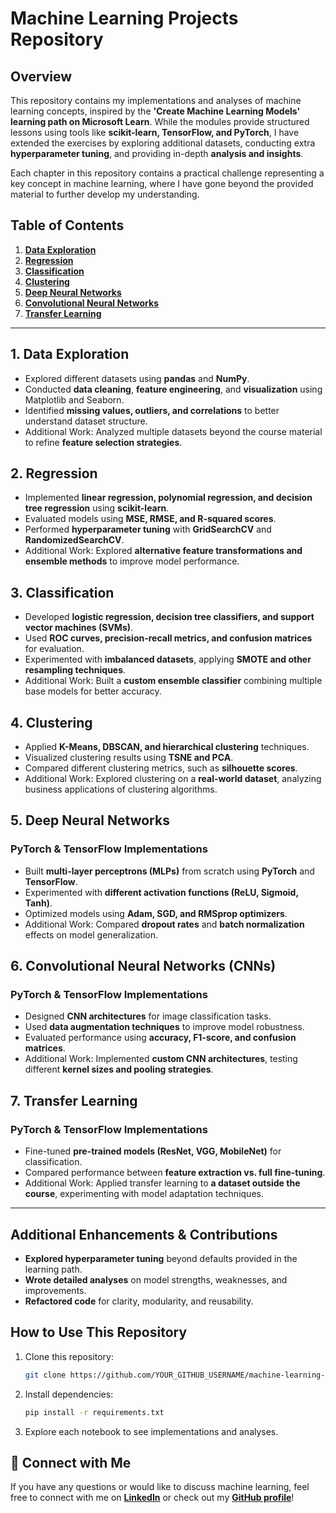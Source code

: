 # Machine Learning Projects Repository

## Overview

This repository contains my implementations and analyses of machine learning concepts, inspired by the **'Create Machine Learning Models' learning path on Microsoft Learn**. While the modules provide structured lessons using tools like **scikit-learn, TensorFlow, and PyTorch**, I have extended the exercises by exploring additional datasets, conducting extra **hyperparameter tuning**, and providing in-depth **analysis and insights**.

Each chapter in this repository contains a practical challenge representing a key concept in machine learning, where I have gone beyond the provided material to further develop my understanding.

## Table of Contents

1. **[Data Exploration](#data-exploration)**
2. **[Regression](#regression)**
3. **[Classification](#classification)**
4. **[Clustering](#clustering)**
5. **[Deep Neural Networks](#deep-neural-networks)**
6. **[Convolutional Neural Networks](#convolutional-neural-networks)**
7. **[Transfer Learning](#transfer-learning)**

---

## 1. Data Exploration

- Explored different datasets using **pandas** and **NumPy**.
- Conducted **data cleaning**, **feature engineering**, and **visualization** using Matplotlib and Seaborn.
- Identified **missing values, outliers, and correlations** to better understand dataset structure.
- Additional Work: Analyzed multiple datasets beyond the course material to refine **feature selection strategies**.

## 2. Regression

- Implemented **linear regression, polynomial regression, and decision tree regression** using **scikit-learn**.
- Evaluated models using **MSE, RMSE, and R-squared scores**.
- Performed **hyperparameter tuning** with **GridSearchCV** and **RandomizedSearchCV**.
- Additional Work: Explored **alternative feature transformations and ensemble methods** to improve model performance.

## 3. Classification

- Developed **logistic regression, decision tree classifiers, and support vector machines (SVMs)**.
- Used **ROC curves, precision-recall metrics, and confusion matrices** for evaluation.
- Experimented with **imbalanced datasets**, applying **SMOTE and other resampling techniques**.
- Additional Work: Built a **custom ensemble classifier** combining multiple base models for better accuracy.

## 4. Clustering

- Applied **K-Means, DBSCAN, and hierarchical clustering** techniques.
- Visualized clustering results using **TSNE and PCA**.
- Compared different clustering metrics, such as **silhouette scores**.
- Additional Work: Explored clustering on a **real-world dataset**, analyzing business applications of clustering algorithms.

## 5. Deep Neural Networks

### PyTorch & TensorFlow Implementations

- Built **multi-layer perceptrons (MLPs)** from scratch using **PyTorch** and **TensorFlow**.
- Experimented with **different activation functions (ReLU, Sigmoid, Tanh)**.
- Optimized models using **Adam, SGD, and RMSprop optimizers**.
- Additional Work: Compared **dropout rates** and **batch normalization** effects on model generalization.

## 6. Convolutional Neural Networks (CNNs)

### PyTorch & TensorFlow Implementations

- Designed **CNN architectures** for image classification tasks.
- Used **data augmentation techniques** to improve model robustness.
- Evaluated performance using **accuracy, F1-score, and confusion matrices**.
- Additional Work: Implemented **custom CNN architectures**, testing different **kernel sizes and pooling strategies**.

## 7. Transfer Learning

### PyTorch & TensorFlow Implementations

- Fine-tuned **pre-trained models (ResNet, VGG, MobileNet)** for classification.
- Compared performance between **feature extraction vs. full fine-tuning**.
- Additional Work: Applied transfer learning to **a dataset outside the course**, experimenting with model adaptation techniques.

---

## Additional Enhancements & Contributions

- **Explored hyperparameter tuning** beyond defaults provided in the learning path.
- **Wrote detailed analyses** on model strengths, weaknesses, and improvements.
- **Refactored code** for clarity, modularity, and reusability.

## How to Use This Repository

1. Clone this repository:
   ```bash
   git clone https://github.com/YOUR_GITHUB_USERNAME/machine-learning-projects.git
   ```
2. Install dependencies:
   ```bash
   pip install -r requirements.txt
   ```
3. Explore each notebook to see implementations and analyses.

## 🔗 Connect with Me

If you have any questions or would like to discuss machine learning, feel free to connect with me on **[LinkedIn](www.linkedin.com/in/yogya-gupta-0355b221a)** or check out my **[GitHub profile](https://github.com/ygpta0803)**!




